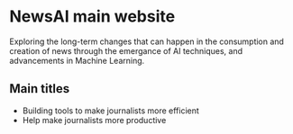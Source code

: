 # NewsAI main website

Exploring the long-term changes that can happen in the consumption and creation of news through the emergance of AI techniques, and advancements in Machine Learning.

## Main titles

- Building tools to make journalists more efficient
- Help make journalists more productive
